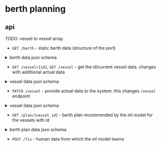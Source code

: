 # berth planning

## api

TODO: vessel to vessel array

- `GET /berth` - static berth data (structure of the port)

<details>
<summary>berth data json schema</summary>

```json
{
  "$schema": "https://json-schema.org/draft/2020-12/schema",
  "title":   "Berth Data",
  "type":    "object",

  "required": ["berthId", "dimensions", "limits", "equipment"],

  "properties": {
    "berthId": { "type": "string" },
    "dimensions": {
      "type": "object",
      "required": ["length_m", "width_m", "depth_m"],
      "properties": {
        "length_m": { "type": "number", "minimum": 1 },
        "width_m":  { "type": "number", "minimum": 1 },
        "depth_m":  { "type": "number", "minimum": 1 }
      }
    },
    "limits": {
      "type": "object",
      "required": ["maxLOA_m", "maxDraft_m"],
      "properties": {
        "maxLOA_m":    { "type": "number", "minimum": 1 },
        "maxBeam_m":   { "type": "number", "minimum": 1 },
        "maxDraft_m":  { "type": "number", "minimum": 1 },
        "maxDWT_t":    { "type": "number", "minimum": 1 },
        "allowedTypes": {
          "type": "array",
          "items": { "type": "string", "enum": ["CONTAINER", "RORO", "BULK", "TANKER", "CRUISE", "OTHER"] },
          "uniqueItems": true
        }
      }
    },
    "equipment": {
      "type": "object",
      "properties": {
        "gantryCranes":   { "type": "integer", "minimum": 0 },
        "mobileCranes":   { "type": "integer", "minimum": 0 },
        "roRoRamp":       { "type": "boolean" },
        "shorePower":     { "type": "boolean" }
      },
      "additionalProperties": false
    },
    "lastMaintenance": {
      "type": "string",
      "format": "date"
    }
  },
}
```

</details>

- `GET /vessel/{id}`, `GET /vessel` - get the id/current vessel data. changes with additional actual data

<details>
<summary>vessel data json schema</summary>

```json
{
  "$schema": "https://json-schema.org/draft/2020-12/schema",
  "title": "Vessel Data",
  "type": "object",
    "required": ["id", "imo", "name", "type", "loa_m", "beam_m", "draft_m", "eta"],
    "properties": {
      "id":       { "type": "string" },
      "imo":      { "type": "integer", "minimum": 1000000, "maximum": 9999999 },
      "name":     { "type": "string",  "maxLength": 64 },
      "type":     { "type": "string",  "enum": ["CONTAINER", "RORO", "BULK", "TANKER", "OTHER"] },
      "loa_m":    { "type": "number",  "minimum": 0 },
      "beam_m":   { "type": "number",  "minimum": 0 },
      "draft_m":  { "type": "number",  "minimum": 0 },
      "eta":      { "type": "string",  "format": "date-time" }
	}
}
```

</details>

- `PATCH /vessel` - provide actual data to the system. this changes `/vessel` endpoint

<details>
<summary>vessel data json schema</summary>

```json
{
  "$schema": "https://json-schema.org/draft/2020-12/schema",
  "title": "Vessel Data",
  "type": "object",
    "required": ["id"],
    "properties": {
      "id":       { "type": "string" },
      "imo":      { "type": "integer", "minimum": 1000000, "maximum": 9999999 },
      "type":     { "type": "string",  "enum": ["CONTAINER", "RORO", "BULK", "TANKER", "OTHER"] },
      "loa_m":    { "type": "number",  "minimum": 0 },
      "beam_m":   { "type": "number",  "minimum": 0 },
      "draft_m":  { "type": "number",  "minimum": 0 },
      "eta":      { "type": "string",  "format": "date-time" }
	}
}
```

</details>

- `GET /plan/{vessel_id}` - berth plan recommended by the ml model for the vessels with id

<details>
<summary>berth plan data json schema</summary>

```json
{
  "$schema": "https://json-schema.org/draft/2020-12/schema",
  "title": "Berth Plan Data",
  "type": "object",
  "required": ["vesselId", "berthId", "start", "end"],
  "properties": {
  	"properties": {
     "vesselId": { "type": "string" },
     "berthId":  { "type": "string" },
     "start":    { "type": "string", "format": "date-time" },
     "end":      { "type": "string", "format": "date-time" }
    }
  }
}
```

</details>

- `POST /fix` - human data from which the ml model learns
